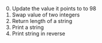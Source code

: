 0. Update the value it points to to 98
1. Swap value of two integers
2. Return length of a string
3. Print a string
4. Print string in reverse
